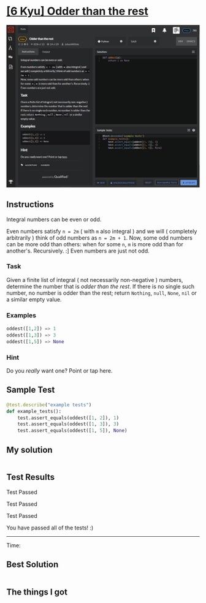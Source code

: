 # [[6 Kyu] Odder than the rest](https://www.codewars.com/kata/5d6ee508aa004c0019723c1c/train/python)

![image](./Problem.png)


## Instructions

Integral numbers can be even or odd.

Even numbers satisfy `n = 2m` ( with `m` also integral ) and we will ( completely arbitrarily ) think of odd numbers as `n = 2m + 1`.
Now, some odd numbers can be more odd than others: when for some `n`, `m` is more odd than for another's. Recursively. :]
Even numbers are just not odd.

### Task

Given a finite list of integral ( not necessarily non-negative ) numbers, determine the number that is *odder than the rest*.
If there is no single such number, no number is odder than the rest; return `Nothing`, `null`, `None`, `nil` or a similar empty value.

### Examples

```python
oddest([1,2]) => 1
oddest([1,3]) => 3
oddest([1,5]) => None
```

### Hint

Do you *really* want one? Point or tap here.



## Sample Test

```python
@test.describe("example tests")
def example_tests():
    test.assert_equals(oddest([1, 2]), 1)
    test.assert_equals(oddest([1, 3]), 3)
    test.assert_equals(oddest([1, 5]), None)
```



## My solution

```python

```



## Test Results

Test Passed

Test Passed

Test Passed

You have passed all of the tests! :)

---------

Time: 



## Best Solution

```python

```



## The things I got

